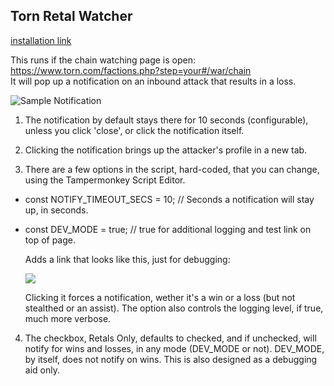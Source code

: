 ## Torn Retal Watcher

[installation link](https://github.com/edlau2/Tampermonkey/raw/master/RetalWatcher/Torn%20Retal%20Watcher.user.js)

This runs if the chain watching page is open: https://www.torn.com/factions.php?step=your#/war/chain <br>
It will pop up a notification on an inbound attack that results in a loss.<br>

![Sample Notification](https://github.com/edlau2/Tampermonkey/blob/master/RetalWatcher/notification.png)

1. The notification by default stays there for 10 seconds (configurable), unless you click 'close', or click the notification itself.

2. Clicking the notification brings up the attacker's profile in a new tab.

3. There are a few options in the script, hard-coded, that you can change, using the Tampermonkey Script Editor.

  - const NOTIFY_TIMEOUT_SECS = 10; // Seconds a notification will stay up, in seconds.

  - const DEV_MODE = true; // true for additional logging and test link on top of page. 

    Adds a link that looks like this, just for debugging: <br>
    
    ![](https://github.com/edlau2/Tampermonkey/blob/master/RetalWatcher/mini-ui2.png)

    Clicking it forces a notification, wether it's a win or a loss (but not stealthed or an assist). The option also controls the logging level, if true, much more verbose.
    
4. The checkbox, Retals Only, defaults to checked, and if unchecked, will notify for wins and losses, in any mode (DEV_MODE or not). DEV_MODE, by itself, does not notify on wins. This is also designed as a debugging aid only.
